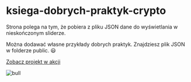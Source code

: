 # ksiega-dobrych-praktyk-crypto
Strona polega na tym, że pobiera z pliku JSON dane do wyświetlania w nieskończonym sliderze.

Można dodawać własne przykłady dobrych praktyk. Znajdziesz plik JSON w folderze public. 😃

[Zobacz projekt w akcji](https://redbuldev.github.io/ksiega-dobrych-praktyk-crypto/)

![bull](https://user-images.githubusercontent.com/65456462/174678705-60130bd5-6f19-4574-a2af-d9733f8c6d6f.jpg)
